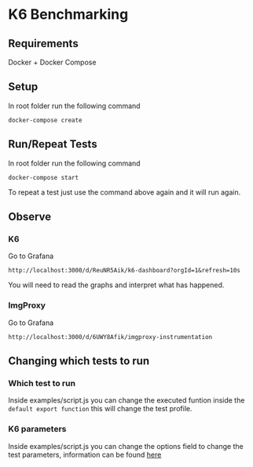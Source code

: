 # K6 Benchmarking

## Requirements

Docker + Docker Compose

## Setup

In root folder run the following command

`docker-compose create`

## Run/Repeat Tests

In root folder run the following command

`docker-compose start`

To repeat a test just use the command above again and it will run again.

## Observe 

### K6 

Go to Grafana

`http://localhost:3000/d/ReuNR5Aik/k6-dashboard?orgId=1&refresh=10s`

You will need to read the graphs and interpret what has happened.

### ImgProxy

Go to Grafana

`http://localhost:3000/d/6UWY8Afik/imgproxy-instrumentation`


## Changing which tests to run

### Which test to run

Inside examples/script.js you can change the executed funtion inside the `default export function` this will change the test profile.

### K6 parameters

Inside examples/script.js you can change the options field to change the test parameters, information can be found [here](https://k6.io/docs/using-k6/k6-options/reference/)